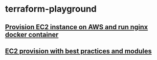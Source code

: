 # terraform-playground

## [Provision EC2 instance on AWS and run nginx docker container](https://github.com/hotiaDiallo/terraform-playground/tree/deploy-to-ec2)

## [EC2 provision with best practices and modules](https://github.com/hotiaDiallo/terraform-playground/tree/deploy-ec2-with-modules)
